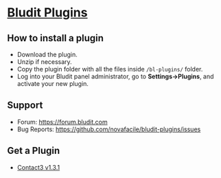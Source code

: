 [Bludit Plugins](https://plugins.bludit.com)
 ================================
 ## How to install a plugin
- Download the plugin.
- Unzip if necessary.
- Copy the plugin folder with all the files inside `/bl-plugins/` folder.
- Log into your Bludit panel administrator, go to **Settings->Plugins**, and activate your new plugin.

## Support
- Forum: https://forum.bludit.com
- Bug Reports: https://github.com/novafacile/bludit-plugins/issues

## Get a Plugin

- [Contact3 v1.3.1](https://github.com/novafacile/bludit-plugins/releases/download/contact3-v1.3.1/contact3.zip) 
